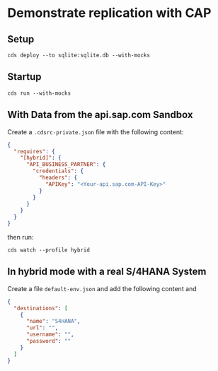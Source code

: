 # Demonstrate replication with CAP

## Setup

```
cds deploy --to sqlite:sqlite.db --with-mocks
```

## Startup

```
cds run --with-mocks
```

## With Data from the api.sap.com Sandbox

Create a `.cdsrc-private.json` file with the following content:

```JSON
{
  "requires": {
    "[hybrid]": {
      "API_BUSINESS_PARTNER": {
        "credentials": {
          "headers": {
            "APIKey": "<Your-api.sap.com-API-Key>"
          }
        }
      }
    }
  }
}
```

then run:

```
cds watch --profile hybrid
```

## In hybrid mode with a real S/4HANA System

Create a file `default-env.json` and add the following content and

```JSON
{
  "destinations": [
    {
      "name": "S4HANA",
      "url": "",
      "username": "",
      "password": ""
    }
  ]
}
```
